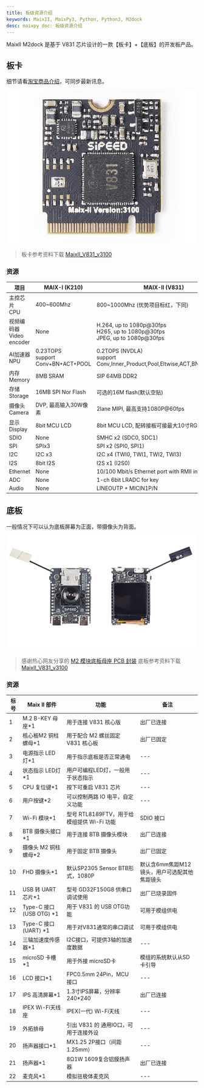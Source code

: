 ```yaml
---
title: 板级资源介绍
keywords: MaixII, MaixPy3, Python, Python3, M2dock
desc: maixpy doc: 板级资源介绍
---
```


MaixII M2dock 是基于 V831 芯片设计的一款【板卡】+【底板】的开发板产品。

## 板卡

细节请看[淘宝商品介绍](https://item.taobao.com/item.htm?id=635874427363)，可同步最新讯息。

![](./asserts/maix_v831.jpg)

> 板卡参考资料下载 [MaixII_V831_v3100](http://dl.sipeed.com/shareURL/MAIX/HDK/Sipeed_MaixII_V831/MaixII_V831_v3100)

### 资源

| 项目 | MAIX-I (K210) | MAIX-II (V831) |
| --- | --- | --- |
| 主控芯片</br> CPU | 400~600Mhz  | 800~1000Mhz (优势项目标红，下同)  |
| 视频编码器 </br>Video encoder | None | H.264, up to 1080p@30fps</br>H265, up to 1080p@30fps</br>JPEG, up to 1080p@30fps |
| AI加速器</br>NPU | 0.23TOPS</br>support Conv+BN+ACT+POOL | 0.2TOPS (NVDLA)</br>support Conv,Inner_Product,Pool,Eltwise,ACT,BN,Split,Concat |
| 内存</br>Memory | 8MB SRAM | SIP 64MB DDR2 |
| 存储</br>Storage | 16MB SPI Nor Flash | 可选的16M flash(默认空贴)  |
| 摄像头</br>Camera | DVP, 最高输入30W像素 | 2lane MIPI, 最高支持1080P@60fps |
| 显示</br>Display | 8bit MCU LCD | 8bit MCU LCD, 配转接板可接最大10寸RGB LCD |
| SDIO | None |SMHC x2 (SDC0, SDC1) |
| SPI | SPIx3 |SPI x2 (SPI0, SPI1) |
| I2C | I2C x3 | I2C x4 (TWI0, TWI1, TWI2, TWI3) |
| I2S | 8bit I2S| I2S x1 (I2S0) |
| Ethernet | None | 10/100 Mbit/s Ethernet port with RMII interface |
| ADC | None | 1-ch 6bit LRADC for key |
| Audio | None | LINEOUTP + MICIN1P/N |

## 底板

一般情况下可以认为底板屏幕为正面，带摄像头为背面。

![](./asserts/m2dock.jpg)

> 感谢热心网友分享的 [ M2 模块底板母座 PCB 封装](https://bbs.elecfans.com/jishu_2036119_1_1.html)
> 底板参考资料下载 [MaixII_V831_v3100](http://dl.sipeed.com/shareURL/MAIX/HDK/Sipeed_MaixII_V831/MaixII_V831_v3100)

### 资源

| 标号 | Maix II 部件 | 功能 | 备注 |
| ---|--- | --- | --- |
| 1|M.2 B-KEY 母座*1 | 用于连接 V831 核心版 | 出厂已连接 |
| 2|核心板M2 铜柱螺母*1 | 用于配合 M2 螺丝固定 V831 核心板 | 出厂已固定 |
| 3|电源指示 LED 灯*1 | 用于指示底板是否正常通电 | --- |
| 4|状态指示 LED灯*1 | 用户可编程LED灯，一般用于状态指示 | --- |
| 5|CPU 复位键*1 | 按下可重启 V831 芯片 | --- |
| 6|用户按键*2 | 可以控制两路 IO 电平，自定义功能 | --- |
| 7|Wi-Fi 模块*1 | 型号 RTL8189FTV，用于给模组提供 Wi-Fi 功能 | SDIO 接口 |
| 8|BTB 摄像头接口*1 | 用于连接 BTB 摄像头模块 | 出厂已连接 |
| 9|摄像头 M2 铜柱螺母*2 | 用于固定 BTB 摄像头 | 出厂已固定 |
| 10|FHD 摄像头*1 | 默认SP2305 Sensor BTB形式，1080P | 默认含6mm焦距M12镜头，用户可选配其他焦距镜头 |
| 11|USB 转 UART 芯片*1 |型号 GD32F150G8 供串口调试使用 | 出厂已烧录固件 |
| 12|Type-C 接口(USB OTG) *1 | 用于 V831 的 USB OTG功能 | 可用于模组供电 |
| 13|Type-C 接口(UART) *1 | 用于对V831通常的串口调试 | 可用于模组供电 |
| 14|三轴加速度传感器*1 | I2C接口，可提供3轴的加速度数据 | --- |
| 15|microSD 卡槽*1 | 用于外接 microSD卡 | 模组的系统默认从SD卡引导 |
| 16|LCD 接口*1 | FPC0.5mm 24Pin，MCU 接口 | --- |
| 17|IPS 高清屏幕*1 | 1.3寸IPS屏幕，分辨率240*240 | 出厂已连接 |
| 18|IPEX Wi-Fi天线座| IPEX(一代) Wi-Fi天线 | --- |
| 19|外拓排母 | 引出 V831 的 通用IO口，可用于连接外设 | --- |
| 20|扬声器接口*1 | MX1.25 2P接口（间距1.25mm） | --- |
| 21|扬声器*1 | 8Ω1W 1609复合铝膜扬声器  | 出厂已连接 |
| 22|麦克风*1| 模拟驻极体麦克风 | --- |

